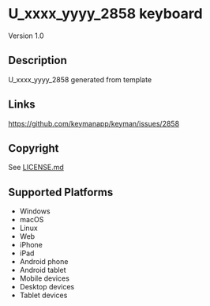 U_xxxx_yyyy_2858 keyboard
==============

Version 1.0

Description
-----------
U_xxxx_yyyy_2858 generated from template

Links
-----
https://github.com/keymanapp/keyman/issues/2858

Copyright
---------
See [LICENSE.md](LICENSE.md)

Supported Platforms
-------------------
 * Windows
 * macOS
 * Linux
 * Web
 * iPhone
 * iPad
 * Android phone
 * Android tablet
 * Mobile devices
 * Desktop devices
 * Tablet devices

